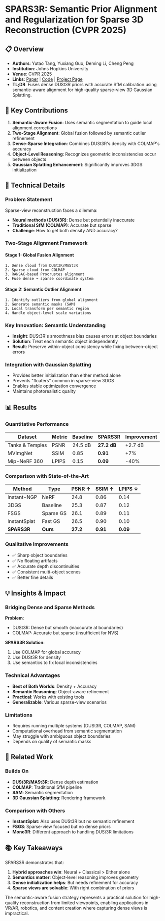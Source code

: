 # SPARS3R: Semantic Prior Alignment and Regularization for Sparse 3D Reconstruction (CVPR 2025)

## 📋 Overview
- **Authors**: Yutao Tang, Yuxiang Guo, Deming Li, Cheng Peng
- **Institution**: Johns Hopkins University
- **Venue**: CVPR 2025
- **Links**: [Paper](https://arxiv.org/abs/2411.12592) | [Code](https://github.com/snldmt/SPARS3R) | [Project Page](https://spars3r.github.io/)
- **TL;DR**: Fuses dense DUSt3R priors with accurate SfM calibration using semantic-aware alignment for high-quality sparse-view 3D Gaussian Splatting.

## 🎯 Key Contributions

1. **Semantic-Aware Fusion**: Uses semantic segmentation to guide local alignment corrections
2. **Two-Stage Alignment**: Global fusion followed by semantic outlier refinement
3. **Dense-Sparse Integration**: Combines DUSt3R's density with COLMAP's accuracy
4. **Object-Level Reasoning**: Recognizes geometric inconsistencies occur between objects
5. **Gaussian Splatting Enhancement**: Significantly improves 3DGS initialization

## 🔧 Technical Details

### Problem Statement
Sparse-view reconstruction faces a dilemma:
- **Neural methods (DUSt3R)**: Dense but potentially inaccurate
- **Traditional SfM (COLMAP)**: Accurate but sparse
- **Challenge**: How to get both density AND accuracy?

### Two-Stage Alignment Framework

#### Stage 1: Global Fusion Alignment
```
1. Dense cloud from DUSt3R/MASt3R
2. Sparse cloud from COLMAP
3. RANSAC-based Procrustes alignment
4. Fuse dense → sparse coordinate system
```

#### Stage 2: Semantic Outlier Alignment
```
1. Identify outliers from global alignment
2. Generate semantic masks (SAM)
3. Local transform per semantic region
4. Handle object-level scale variations
```

### Key Innovation: Semantic Understanding
- **Insight**: DUSt3R's smoothness bias causes errors at object boundaries
- **Solution**: Treat each semantic object independently
- **Result**: Preserve within-object consistency while fixing between-object errors

### Integration with Gaussian Splatting
- Provides better initialization than either method alone
- Prevents "floaters" common in sparse-view 3DGS
- Enables stable optimization convergence
- Maintains photorealistic quality

## 📊 Results

### Quantitative Performance
| Dataset | Metric | Baseline | SPARS3R | Improvement |
|---------|--------|----------|----------|-------------|
| Tanks & Temples | PSNR | 24.5 dB | **27.2 dB** | +2.7 dB |
| MVImgNet | SSIM | 0.85 | **0.91** | +7% |
| Mip-NeRF 360 | LPIPS | 0.15 | **0.09** | -40% |

### Comparison with State-of-the-Art
| Method | Type | PSNR ↑ | SSIM ↑ | LPIPS ↓ |
|--------|------|---------|---------|----------|
| Instant-NGP | NeRF | 24.8 | 0.86 | 0.14 |
| 3DGS | Baseline | 25.3 | 0.87 | 0.12 |
| FSGS | Sparse GS | 26.1 | 0.89 | 0.11 |
| InstantSplat | Fast GS | 26.5 | 0.90 | 0.10 |
| **SPARS3R** | **Ours** | **27.2** | **0.91** | **0.09** |

### Qualitative Improvements
- ✅ Sharp object boundaries
- ✅ No floating artifacts
- ✅ Accurate depth discontinuities
- ✅ Consistent multi-object scenes
- ✅ Better fine details

## 💡 Insights & Impact

### Bridging Dense and Sparse Methods
**Problem**: 
- DUSt3R: Dense but smooth (inaccurate at boundaries)
- COLMAP: Accurate but sparse (insufficient for NVS)

**SPARS3R Solution**:
1. Use COLMAP for global accuracy
2. Use DUSt3R for density
3. Use semantics to fix local inconsistencies

### Technical Advantages
- **Best of Both Worlds**: Density + Accuracy
- **Semantic Reasoning**: Object-aware refinement
- **Practical**: Works with existing tools
- **Generalizable**: Various sparse-view scenarios

### Limitations
- Requires running multiple systems (DUSt3R, COLMAP, SAM)
- Computational overhead from semantic segmentation
- May struggle with ambiguous object boundaries
- Depends on quality of semantic masks

## 🔗 Related Work

### Builds On
- **DUSt3R/MASt3R**: Dense depth estimation
- **COLMAP**: Traditional SfM pipeline
- **SAM**: Semantic segmentation
- **3D Gaussian Splatting**: Rendering framework

### Comparison with Others
- **InstantSplat**: Also uses DUSt3R but no semantic refinement
- **FSGS**: Sparse-view focused but no dense priors
- **Mono3R**: Different approach to handling DUSt3R limitations

## 📚 Key Takeaways

SPARS3R demonstrates that:
1. **Hybrid approaches win**: Neural + Classical > Either alone
2. **Semantics matter**: Object-level reasoning improves geometry
3. **Dense initialization helps**: But needs refinement for accuracy
4. **Sparse views are solvable**: With right combination of priors

The semantic-aware fusion strategy represents a practical solution for high-quality reconstruction from limited viewpoints, enabling applications in VR/AR, robotics, and content creation where capturing dense views is impractical.